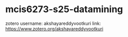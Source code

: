 # mcis6273-s25-datamining
zotero username: akshayareddyvootkuri
link: https://www.zotero.org/akshayareddyvootkuri
